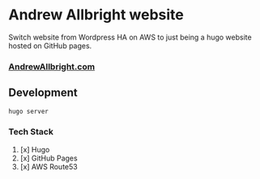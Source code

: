 # Andrew Allbright website

Switch website from Wordpress HA on AWS to just being a hugo website hosted on GitHub pages.

### [AndrewAllbright.com](https://andrewallbright.com)

## Development
```bash
hugo server
```

### Tech Stack
1. [x] Hugo
1. [x] GitHub Pages
1. [x] AWS Route53
